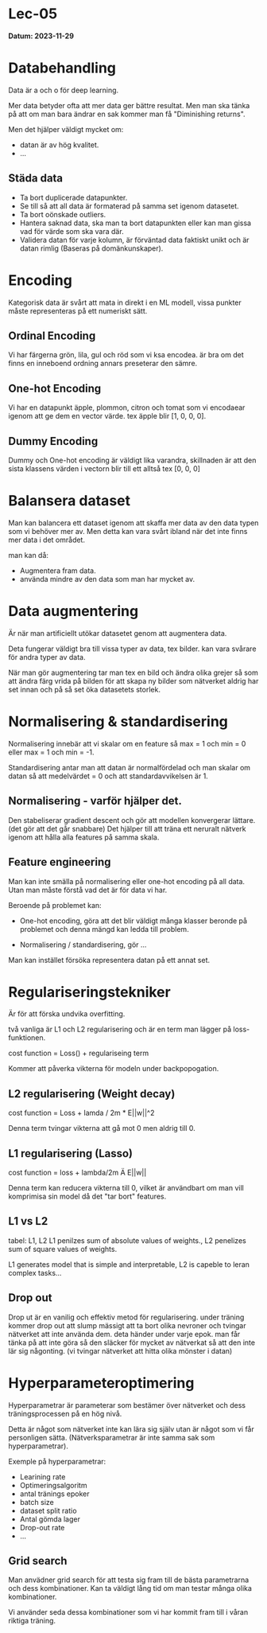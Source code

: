 # Lec-05
**Datum: 2023-11-29**

# Databehandling 

Data är a och o för deep learning.

Mer data betyder ofta att mer data ger bättre resultat. Men man ska tänka på att om man bara ändrar en sak kommer man få "Diminishing returns".

Men det hjälper väldigt mycket om:

- datan är av hög kvalitet. 
- ...

## Städa data

- Ta bort duplicerade datapunkter. 
- Se till så att all data är formaterad på samma set igenom datasetet. 
- Ta bort oönskade outliers. 
- Hantera saknad data, ska man ta bort datapunkten eller kan man gissa vad för värde som ska vara där. 
- Validera datan för varje kolumn, är förväntad data faktiskt unikt och är datan rimlig (Baseras på domänkunskaper).

# Encoding 

Kategorisk data är svårt att mata in direkt i en ML modell, vissa punkter måste representeras på ett numeriskt sätt.

## Ordinal Encoding

Vi har färgerna grön, lila, gul och röd som vi ksa encodea. är bra om det finns en inneboend ordning annars preseterar den sämre. 

## One-hot Encoding

Vi har en datapunkt äpple, plommon, citron och tomat som vi encodaear igenom att ge dem en vector värde. tex äpple blir [1, 0, 0, 0].

## Dummy Encoding 

Dummy och One-hot encoding är väldigt lika varandra, skillnaden är att den sista klassens värden i vectorn blir till ett alltså tex [0, 0, 0]

# Balansera dataset

Man kan balancera ett dataset igenom att skaffa mer data av den data typen som vi behöver mer av. Men detta kan vara svårt ibland när det inte finns mer data i det området. 

man kan då: 

- Augmentera fram data.
- använda mindre av den data som man har mycket av. 

# Data augmentering

Är när man artificiellt utökar datasetet genom att augmentera data. 

Deta fungerar väldigt bra till vissa typer av data, tex bilder. kan vara svårare för andra typer av data. 

När man gör augmentering tar man tex en bild och ändra olika grejer så som att ändra färg vrida på bilden för att skapa ny bilder som nätverket aldrig har set innan och på så set öka datasetets storlek. 

# Normalisering & standardisering 

Normalisering innebär att vi skalar om en feature så max = 1 och min = 0 eller max = 1 och min = -1.

Standardisering antar man att datan är normalfördelad och man skalar om datan så att medelvärdet = 0 och att standardavvikelsen är 1. 

## Normalisering - varför hjälper det. 

Den stabeliserar gradient descent och gör att modellen konvergerar lättare. (det gör att det går snabbare) Det hjälper till att träna ett neruralt nätverk igenom att hålla alla features på samma skala. 

## Feature engineering 

Man kan inte smälla på normalisering eller one-hot encoding på all data. Utan man måste förstå vad det är för data vi har. 

Beroende på problemet kan: 

- One-hot encoding, göra att det blir väldigt många klasser beronde på problemet och denna mängd kan ledda till problem.

- Normalisering / standardisering, gör ...

Man kan instället försöka representera datan på ett annat set. 

# Regulariseringstekniker

Är för att förska undvika overfitting. 

två vanliga är L1 och L2 regularisering och är en term man lägger på loss-funktionen.

cost function = Loss() + regulariseing term

Kommer att påverka vikterna för modeln under backpopogation. 

## L2 regularisering (Weight decay)

cost function = Loss + lamda / 2m * E||w||^2 

Denna term tvingar vikterna att gå mot 0 men aldrig till 0. 

## L1 regularisering (Lasso)

cost function = loss + lambda/2m Ä E||w||

Denna term kan reducera vikterna till 0, vilket är användbart om man vill komprimisa sin model då det "tar bort" features. 

## L1 vs L2
tabel: L1, L2
L1 penilzes sum of absolute values of weights., L2 penelizes sum of square values of weights.

L1 generates model that is simple and interpretable, L2 is capeble to leran complex tasks...

## Drop out 

Drop ut är en vanilig och effektiv metod för regularisering. under träning kommer drop out att slump mässigt att ta bort olika nevroner och tvingar nätverket att inte använda dem. deta händer under varje epok. man får tänka på att inte göra så den släcker för mycket av nätverkat så att den inte lär sig någonting. (vi tvingar nätverket att hitta olika mönster i datan)

# Hyperparameteroptimering 

Hyperparametrar är parameterar som bestämer över nätverket och dess träningsprocessen på en hög nivå. 

Detta är något som nätverket inte kan lära sig själv utan är något som vi får personligen sätta. (Nätverksparametrar är inte samma sak som hyperparametrar). 

Exemple på hyperparametrar: 

- Learining rate
- Optimeringsalgoritm 
- antal tränings epoker
- batch size
- dataset split ratio
- Antal gömda lager
- Drop-out rate
- ...

## Grid search 

Man anvädner grid search för att testa sig fram till de bästa parametrarna och dess kombinationer. Kan ta väldigt lång tid om man testar många olika kombinationer. 

Vi använder seda dessa kombinationer som vi har kommit fram till i våran riktiga träning. 






